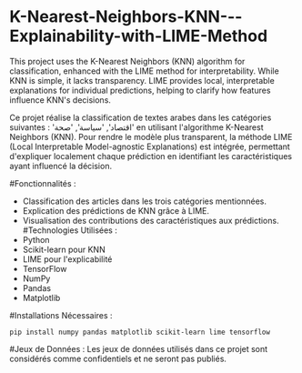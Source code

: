 # K-Nearest-Neighbors-KNN---Explainability-with-LIME-Method
This project uses the K-Nearest Neighbors (KNN) algorithm for classification, enhanced with the LIME method for interpretability. While KNN is simple, it lacks transparency. LIME provides local, interpretable explanations for individual predictions, helping to clarify how features influence KNN's decisions.

Ce projet réalise la classification de textes arabes dans les catégories suivantes : 'اقتصاد', 'سياسة', 'صحة' en utilisant l'algorithme K-Nearest Neighbors (KNN). Pour rendre le modèle plus transparent, la méthode LIME (Local Interpretable Model-agnostic Explanations) est intégrée, permettant d'expliquer localement chaque prédiction en identifiant les caractéristiques ayant influencé la décision.

#Fonctionnalités :
   - Classification des articles dans les trois catégories mentionnées.
   - Explication des prédictions de KNN grâce à LIME.
   - Visualisation des contributions des caractéristiques aux prédictions.
#Technologies Utilisées :
   - Python
   - Scikit-learn pour KNN
   - LIME pour l'explicabilité
   - TensorFlow
   - NumPy
   - Pandas
   - Matplotlib
     
#Installations Nécessaires :
```
pip install numpy pandas matplotlib scikit-learn lime tensorflow
```
#Jeux de Données :
Les jeux de données utilisés dans ce projet sont considérés comme confidentiels et ne seront pas publiés.
